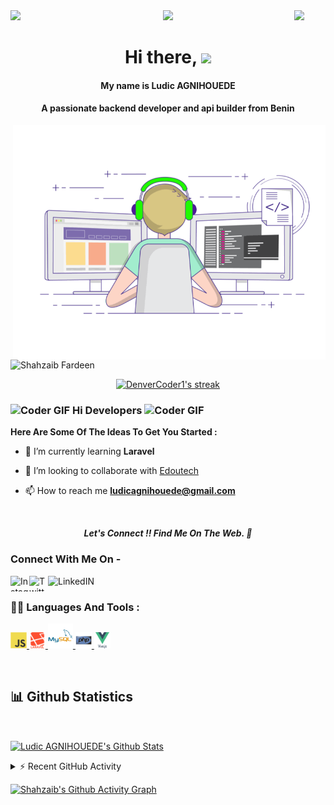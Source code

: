 <div width="100%" align="center">
  <img align="left" src="https://media.giphy.com/media/QssGEmpkyEOhBCb7e1/giphy.gif" width="50"/>
  <img align="right" src="https://media.giphy.com/media/bx3Cvt88j7PtM4SOaS/giphy.gif" width="50"/>
</div>

<div id="header" align="center">
  <img src="https://media.giphy.com/media/Ll22OhMLAlVDb8UQWe/giphy.gif" width="150"/>
</div>
<div width="100%" align="center">
  <h1>
    Hi there,
    <img src="https://media.giphy.com/media/v0dGnTDFgEr68myH0C/giphy.gif" width="50"/>
  </h1>
</div


<!-- Brief Text About Myself -->
<h4 align="center">  My name is Ludic AGNIHOUEDE</h4>
<h4 align="center">  A passionate backend developer and api builder from Benin </h4>
 
<!-- Typing Master Picture --> 
<img align="right" alt="GIF" src="https://raw.githubusercontent.com/devSouvik/devSouvik/master/gif3.gif" width="500"/>
<br /> <br />

<!-- Profile Views -->
<p align="left"> <img src="https://komarev.com/ghpvc/?username=ludicfriedrich" alt="Shahzaib Fardeen" /> </p>

<!-- Github Streaks Stats -->
<p align="center">
  <a href="https://github.com/ludicfriedrich">
    <img title="Streak Stats 🔥" alt="DenverCoder1's streak" src="https://github-readme-streak-stats.herokuapp.com/?user=ludicfriedrich&theme=black-ice&hide_border=true&stroke=0000&background=060A0CD0"/>
  </a>
</p>

<!-- Main Content Of The Page -->
### <img src="https://media.giphy.com/media/Veq8KumKpSCcfZ71P1/giphy.gif" alt="Coder GIF" width="23" height="23"> Hi Developers <img src="https://media.giphy.com/media/Veq8KumKpSCcfZ71P1/giphy.gif" alt="Coder GIF" width="23" height="23">

**Here Are Some Of The Ideas To Get You Started :** 
- 🌱 I’m currently learning **Laravel**

- 👯 I’m looking to collaborate with [Edoutech](https://github.com/edouteech)

- 📫 How to reach me **ludicagnihouede@gmail.com**
<br>

<!-- Find Me On The Web -->
<p align="center">
  <b><i>Let's Connect !! Find Me On The Web. 👋</i></b>
</p>

<!-- Social Sites & Connecting -->
### Connect With Me On - 

<a href="https://www.instagram.com/ludicfriedrich/" target="blank" title="Instagram">
	<img align="left" alt="Instagram" height="25px" width="30" src="https://raw.githubusercontent.com/rahuldkjain/github-profile-readme-generator/master/src/images/icons/Social/instagram.svg" />
</a>
<a href="https://twitter.com/ludicfriedrich" target="blank" title="Twitter">
	<img align="left" alt="Twitter" height="25px" width="30" src="https://raw.githubusercontent.com/rahuldkjain/github-profile-readme-generator/master/src/images/icons/Social/twitter.svg" />
</a>

<a href="https://www.linkedin.com/in/ludicagnihouede/" title="LinkedIN">
	<img align="left" alt="LinkedIN" height="25px" src="https://raw.githubusercontent.com/peterthehan/peterthehan/master/assets/linkedin.svg" />
</a>

</p>
<br/>

<!-- Languages & Tools -->
### 👨‍💻 Languages And Tools :

<p align="left"> <a href="https://developer.mozilla.org/en-US/docs/Web/JavaScript" target="_blank" rel="noreferrer"> <img src="https://raw.githubusercontent.com/devicons/devicon/master/icons/javascript/javascript-original.svg" alt="javascript" width="26" height="26"/> </a> <a href="https://laravel.com/" target="_blank" rel="noreferrer"> <img src="https://raw.githubusercontent.com/devicons/devicon/master/icons/laravel/laravel-plain-wordmark.svg" alt="laravel" width="26" height="26"/> </a> <a href="https://www.mysql.com/" target="_blank" rel="noreferrer"> <img src="https://raw.githubusercontent.com/devicons/devicon/master/icons/mysql/mysql-original-wordmark.svg" alt="mysql" width="40" height="40"/> </a> <a href="https://www.php.net" target="_blank" rel="noreferrer"> <img src="https://raw.githubusercontent.com/devicons/devicon/master/icons/php/php-original.svg" alt="php" width="26" height="26"/> </a> <a href="https://vuejs.org/" target="_blank" rel="noreferrer"> <img src="https://raw.githubusercontent.com/devicons/devicon/master/icons/vuejs/vuejs-original-wordmark.svg" alt="vuejs" width="26" height="26"/> </a> </p>


<!--
<img align="left" alt="HTML5" width="26px" src="https://raw.githubusercontent.com/github/explore/80688e429a7d4ef2fca1e82350fe8e3517d3494d/topics/html/html.png" />
<img align="left" alt="CSS3" width="26px" src="https://raw.githubusercontent.com/github/explore/80688e429a7d4ef2fca1e82350fe8e3517d3494d/topics/css/css.png" />
<img align="left" alt="Sass" width="26px" src="https://raw.githubusercontent.com/github/explore/80688e429a7d4ef2fca1e82350fe8e3517d3494d/topics/sass/sass.png" />
<img align="left" alt="JS" width="26px" src="https://raw.githubusercontent.com/github/explore/80688e429a7d4ef2fca1e82350fe8e3517d3494d/topics/javascript/javascript.png" />

<img align="left" alt="MySQL" width="26px" src="https://raw.githubusercontent.com/github/explore/80688e429a7d4ef2fca1e82350fe8e3517d3494d/topics/mysql/mysql.png" />
<img align="left" alt="Git" width="26px" src="https://raw.githubusercontent.com/github/explore/80688e429a7d4ef2fca1e82350fe8e3517d3494d/topics/git/git.png" />
-->
<br>

<!-- Updated Github Stats -->
## 📊 Github Statistics
<br/>	
<!-- 
<a href="https://github.com/ludicfriedrich/github-readme-stats"><img align="center" src="https://github-readme-stats.vercel.app/api/top-langs/?username=ludicfriedrich&layout=compact&theme=react&hide_border=false" /></a>
<br /> 
-->

<a href="https://github.com/ludicfriedrich"><img align="center" src="https://github-readme-stats.vercel.app/api?username=ludicfriedrich&show_icons=true&include_all_commits=true&theme=react&hide_border=false&count_private=true" alt="Ludic AGNIHOUEDE's Github Stats" /></a>

<details>
  <summary>⚡ Recent GitHub Activity</summary>
  <br/>

<!-- START_SECTION : Activity -->

1. ❗️  Opened Issue [#001](https://github.com/Syber-Lab/Sybrenium/issues?q=label%3A%22good+first+issue%22+is%3Aissue+is%3Aopen) in [Syber-Lab/Sybrenium](https://github.com/Syber-Lab)
2. 🎉 Merged PR [#97]
3. ❗️  Closed issue [#000](https://github.com/Syber-Lab/syberstar-minified) in [Syberstar Minified](https://github.com/Syber-Lab/syberstar-minified)
4. 💪 Opened PR [#97]
5. 🗣 Commented on [#96]

<!-- END SECTION :Activity -->
</details>

<!-- https://github.com/ashutosh00710/github-readme-activity-graph -->
<!-- Activity Graph -->

[![Shahzaib's Github Activity Graph](https://activity-graph.herokuapp.com/graph?username=ludicfriedrich&theme=react-dark)](https://github.com/ashutosh00710/github-readme-activity-graph)

<!-- ##GitHub Profile Trophy
<p align="center">
[![trophy](https://github-profile-trophy.vercel.app/?username=shahzaibfardeen)](https://github.com/ryo-ma/github-profile-trophy)
 </p> -->
